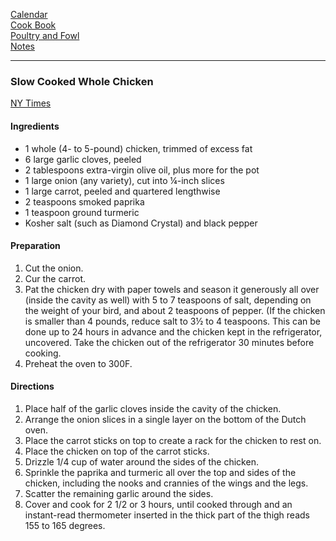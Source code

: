 [Calendar](https://github.com/vmsmith/EDT/blob/master/calendar.md)    
[Cook Book](https://github.com/vmsmith/CookBook/blob/master/README.md)     
[Poultry and Fowl](https://github.com/vmsmith/CookBook/blob/master/poultry_fowl.md)     
[Notes](https://github.com/vmsmith/CookBook/blob/master/notes.md)    

-----    

### Slow Cooked Whole Chicken    
[NY Times](https://cooking.nytimes.com/recipes/1024994-slow-cooker-whole-chicken)   

#### Ingredients    
* 1 whole (4- to 5-pound) chicken, trimmed of excess fat     
* 6 large garlic cloves, peeled     
* 2 tablespoons extra-virgin olive oil, plus more for the pot     
* 1 large onion (any variety), cut into ¼-inch slices     
* 1 large carrot, peeled and quartered lengthwise     
* 2 teaspoons smoked paprika     
* 1 teaspoon ground turmeric    
* Kosher salt (such as Diamond Crystal) and black pepper

#### Preparation     
1. Cut the onion.   
2. Cur the carrot.   
3. Pat the chicken dry with paper towels and season it generously all over (inside the cavity as well) with 5 to 7 teaspoons of salt, depending on the weight of your bird, and about 2 teaspoons of pepper. (If the chicken is smaller than 4 pounds, reduce salt to 3½ to 4 teaspoons. This can be done up to 24 hours in advance and the chicken kept in the refrigerator, uncovered. Take the chicken out of the refrigerator 30 minutes before cooking.
4. Preheat the oven to 300F. 

#### Directions   
1. Place half of the garlic cloves inside the cavity of the chicken.
2. Arrange the onion slices in a single layer on the bottom of the Dutch oven.
3. Place the carrot sticks on top to create a rack for the chicken to rest on.
4. Place the chicken on top of the carrot sticks.
5. Drizzle 1/4 cup of water around the sides of the chicken.
6. Sprinkle the paprika and turmeric all over the top and sides of the chicken, including the nooks and crannies of the wings and the legs.
7. Scatter the remaining garlic around the sides.
8. Cover and cook for 2 1/2 or 3 hours, until cooked through and an instant-read thermometer inserted in the thick part of the thigh reads 155 to 165 degrees.
